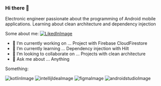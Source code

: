 ### Hi there 👋

Electronic engineer passionate about the programming of Android mobile applications.
Learning about clean architecture and dependency injection

Some about me:
[![LikedInImage](https://user-images.githubusercontent.com/56521677/89834032-ae23a300-db27-11ea-9cf0-9dc27ec16de0.png)](https://www.linkedin.com/in/jaimevalenciabasto/)


- 🔭 I’m currently working on ... Project with Firebase CloudFirestore
- 🌱 I’m currently learning ... Dependency injection with Hilt
- 👯 I’m looking to collaborate on ... Projects with clean architecture
- 💬 Ask me about ... Anything

Something:

![kotlinImage](https://user-images.githubusercontent.com/56521677/89834790-22ab1180-db29-11ea-9581-832863308b9b.png)
![intellijIdeaImage](https://user-images.githubusercontent.com/56521677/89834894-4a9a7500-db29-11ea-8c1e-22ea8e8c6abb.png)
![figmaImage](https://user-images.githubusercontent.com/56521677/89834951-66058000-db29-11ea-9b91-55a77c2055df.png)
![androidstudioImage](https://user-images.githubusercontent.com/56521677/89834585-c7791f00-db28-11ea-8c95-3a0f0a3993c0.png)


<!--
**Javalenciab90/Javalenciab90** is a ✨ _special_ ✨ repository because its `README.md` (this file) appears on your GitHub profile.



Here are some ideas to get you started:

- 🔭 I’m currently working on ... Project with Firebase CloudFirestore
- 🌱 I’m currently learning ... Dependency injection with Hilt
- 👯 I’m looking to collaborate on ... Projects with clean architecture
- 🤔 I’m looking for help with ... 
- 💬 Ask me about ... Anything
- 📫 How to reach me: ...
- 😄 Pronouns: ...
- ⚡ Fun fact: ...
-->
